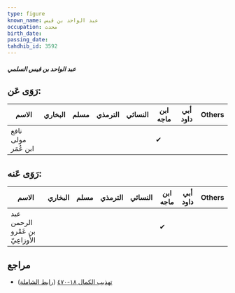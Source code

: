 ```yaml
---
type: figure
known_name: عبد الواحد بن قيس
occupation: محدث
birth_date:
passing_date:
tahdhib_id: 3592
---
```

##### عبد الواحد بن قيس السلمي

## رَوَى عَن:
| الاسم               | البخاري | مسلم | الترمذي | النسائي | ابن ماجه | أبي داود | Others |
| ------------------- | ------- | ---- | ------- | ------- | -------- | -------- | ------ |
| نافع مولى ابن عُمَر |         |      |         |         | ✔        |          |        |
## رَوَى عَنه:
| الاسم                            | البخاري | مسلم | الترمذي | النسائي | ابن ماجه | أبي داود | Others |
| -------------------------------- | ------- | ---- | ------- | ------- | -------- | -------- | ------ |
| عبد الرحمن بن عَمْرو الأَوزاعِيّ |         |      |         |         | ✔        |          |        |
## مراجع
- [تهذيب الكمال ١٨-٤٧٠](obsidian://open?vault=Tahdhib-al-Kamal&file=Figures/٣٥٩٢-عبد%20الواحد%20بن%20قيس%20السلمي) ([رابط الشاملة](https://shamela.ws/book/3722/9503))
